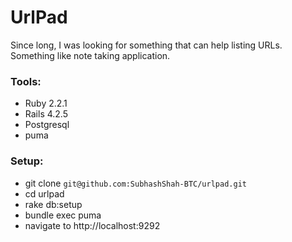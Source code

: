 # UrlPad

Since long, I was looking for something that can help listing URLs. Something like note taking application.

### Tools:
- Ruby 2.2.1
- Rails 4.2.5
- Postgresql
- puma


### Setup:
- git clone `git@github.com:SubhashShah-BTC/urlpad.git`
- cd urlpad
- rake db:setup
- bundle exec puma
- navigate to http://localhost:9292
